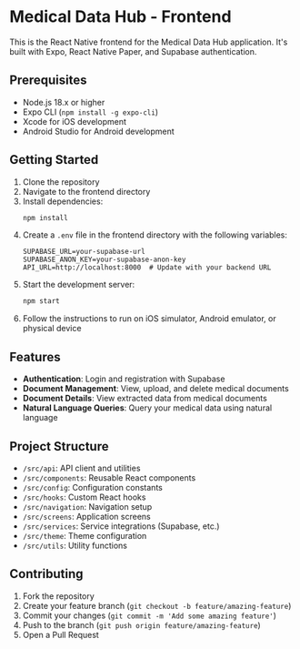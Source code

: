 # Medical Data Hub - Frontend

This is the React Native frontend for the Medical Data Hub application. It's built with Expo, React Native Paper, and Supabase authentication.

## Prerequisites

- Node.js 18.x or higher
- Expo CLI (`npm install -g expo-cli`)
- Xcode for iOS development
- Android Studio for Android development

## Getting Started

1. Clone the repository
2. Navigate to the frontend directory
3. Install dependencies:
   ```bash
   npm install
   ```
4. Create a `.env` file in the frontend directory with the following variables:
   ```
   SUPABASE_URL=your-supabase-url
   SUPABASE_ANON_KEY=your-supabase-anon-key
   API_URL=http://localhost:8000  # Update with your backend URL
   ```
5. Start the development server:
   ```bash
   npm start
   ```
6. Follow the instructions to run on iOS simulator, Android emulator, or physical device

## Features

- **Authentication**: Login and registration with Supabase
- **Document Management**: View, upload, and delete medical documents
- **Document Details**: View extracted data from medical documents
- **Natural Language Queries**: Query your medical data using natural language

## Project Structure

- `/src/api`: API client and utilities
- `/src/components`: Reusable React components
- `/src/config`: Configuration constants
- `/src/hooks`: Custom React hooks
- `/src/navigation`: Navigation setup
- `/src/screens`: Application screens
- `/src/services`: Service integrations (Supabase, etc.)
- `/src/theme`: Theme configuration
- `/src/utils`: Utility functions

## Contributing

1. Fork the repository
2. Create your feature branch (`git checkout -b feature/amazing-feature`)
3. Commit your changes (`git commit -m 'Add some amazing feature'`)
4. Push to the branch (`git push origin feature/amazing-feature`)
5. Open a Pull Request 
